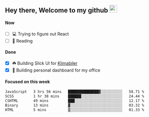 ## Hey there, Welcome to my github <img src="https://media.giphy.com/media/hvRJCLFzcasrR4ia7z/giphy.gif" width="25px">

#### Now
- [ ] 💻 Trying to figure out React
- [ ] 📕 Reading

#### Done
- [x] ☘️ Building Slick UI for [Klimabiler](https://klimabiler.dk)
- [x] 🚀 Building personal dashboard for my office
 
 #### Focused on this week
<!--START_SECTION:waka-->

```txt
JavaScript   3 hrs 56 mins   ██████████████▓░░░░░░░░░░   58.71 %
SCSS         1 hr 38 mins    ██████░░░░░░░░░░░░░░░░░░░   24.44 %
CSHTML       49 mins         ███░░░░░░░░░░░░░░░░░░░░░░   12.17 %
Binary       13 mins         ▓░░░░░░░░░░░░░░░░░░░░░░░░   03.32 %
HTML         5 mins          ▒░░░░░░░░░░░░░░░░░░░░░░░░   01.33 %
```

<!--END_SECTION:waka-->

